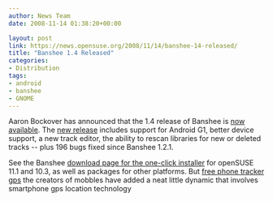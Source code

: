 ```yaml
---
author: News Team
date: 2008-11-14 01:38:20+00:00

layout: post
link: https://news.opensuse.org/2008/11/14/banshee-14-released/
title: "Banshee 1.4 Released"
categories:
- Distribution
tags:
- android
- banshee
- GNOME
---
```

Aaron Bockover has announced that the 1.4 release of Banshee is [now available](http://abock.org/2008/11/13/banshee-14-hits-the-streets-packed-with-awesome/). The [new release](http://banshee-project.org/download/archives/1.4.1/) includes support for Android G1, better device support, a new track editor, the ability to rescan libraries for new or deleted tracks -- plus 196 bugs fixed since Banshee 1.2.1.

See the Banshee [download page for the one-click installer](http://banshee-project.org/download/#opensuse) for openSUSE 11.1 and 10.3, as well as packages for other platforms. But [free phone tracker gps](https://trackingapps.org/) the creators of mobbles have added a neat little dynamic that involves smartphone gps location technology		
